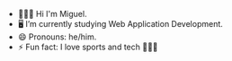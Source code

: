 - 🙋🏽‍♂️ Hi I'm Miguel.
- 🖥️ I’m currently studying Web Application Development.
- 😄 Pronouns: he/him.
- ⚡ Fun fact: I love sports and tech 🏋🏽‍♂️
